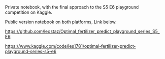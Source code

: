 Private notebook, with the final approach to the S5 E6 playground competition on Kaggle.

Public version notebook on both platforms, Link below.

https://github.com/leostaz/Optimal_fertilizer_predict_playground_series_S5_E6

https://www.kaggle.com/code/les1781/optimal-fertilizer-predict-playground-series-s5-e6
